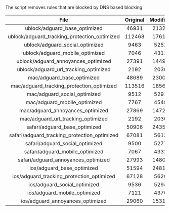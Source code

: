 The script removes rules that are blocked by DNS based blocking.


| File | Original | Modified |
|:----:|:-----:|:-----:|
| ublock/adguard_base_optimized | 46931 | 21328 |
| ublock/adguard_tracking_protection_optimized | 112468 | 17610 |
| ublock/adguard_social_optimized | 9463 | 5251 |
| ublock/adguard_mobile_optimized | 7046 | 4311 |
| ublock/adguard_annoyances_optimized | 27391 | 14492 |
| ublock/adguard_url_tracking_optimized | 2192 | 2030 |
| mac/adguard_base_optimized | 48689 | 23007 |
| mac/adguard_tracking_protection_optimized | 113516 | 18561 |
| mac/adguard_social_optimized | 9512 | 5291 |
| mac/adguard_mobile_optimized | 7767 | 4549 |
| mac/adguard_annoyances_optimized | 27869 | 14725 |
| mac/adguard_url_tracking_optimized | 2192 | 2030 |
| safari/adguard_base_optimized | 50906 | 24358 |
| safari/adguard_tracking_protection_optimized | 67081 | 5613 |
| safari/adguard_social_optimized | 9500 | 5277 |
| safari/adguard_mobile_optimized | 7067 | 4331 |
| safari/adguard_annoyances_optimized | 27993 | 14800 |
| ios/adguard_base_optimized | 51594 | 24818 |
| ios/adguard_tracking_protection_optimized | 67128 | 5620 |
| ios/adguard_social_optimized | 9536 | 5294 |
| ios/adguard_mobile_optimized | 7121 | 4370 |
| ios/adguard_annoyances_optimized | 29060 | 15317 |